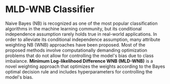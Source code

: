 # MLD-WNB Classifier

Naive Bayes (NB) is recognized as one of the most popular classification algorithms in the machine learning community, but its conditional independence assumption rarely holds true in real-world applications. In order to alleviate its conditional independence assumption, many attribute weighting NB (WNB) approaches have been proposed. Most of the proposed methods involve computationally demanding optimization problems that do not allow for controlling the model's bias due to class imbalance. **Minimum Log-likelihood Difference WNB (MLD-WNB)** is a novel weighting approach that optimizes the weights according to the Bayes optimal decision rule and includes hyperparameters for controlling the model's bias.
